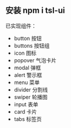 ## 安装 npm i tsl-ui

已实现组件：
+ button 按钮
+ buttons 按钮组
+ icon 图标
+ popover 气泡卡片
+ modal 弹框
+ alert 警示框
+ menu  菜单
+ divider  分割线
+ swiper 轮播图
+ input 表单
+ card 卡片
+ tabs 标签页

